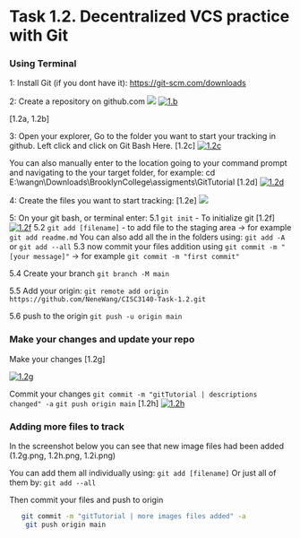 # Task 1.2. Decentralized VCS practice with Git

### Using Terminal
1: Install Git (if you dont have it): https://git-scm.com/downloads

2: Create a repository on github.com
[![](https://raw.githubusercontent.com/NeneWang/CISC3140-Task-1.2/main/1.2a.PNG)](https://raw.githubusercontent.com/NeneWang/CISC3140-Task-1.2/main/1.2a.PNG)
[![1.b](https://raw.githubusercontent.com/NeneWang/CISC3140-Task-1.2/main/1.2b.PNG "1.b")](https://raw.githubusercontent.com/NeneWang/CISC3140-Task-1.2/main/1.2b.PNG "1.b")

[1.2a, 1.2b]

3: Open your explorer, Go to the folder you want to start your tracking in github. Left click and click on Git Bash Here.
[1.2c]
[![1.2c](https://raw.githubusercontent.com/NeneWang/CISC3140-Task-1.2/main/1.2c.PNG "1.2c")](https://raw.githubusercontent.com/NeneWang/CISC3140-Task-1.2/main/1.2c.PNG "1.2c")


You can also manually  enter to the location going to your command prompt and navigating to the your target folder, for example:
    cd E:\wangn\Downloads\BrooklynCollege\assigments\GitTutorial
[1.2d]
[![1.2d](https://raw.githubusercontent.com/NeneWang/CISC3140-Task-1.2/main/1.2d.PNG "1.2d")](https://raw.githubusercontent.com/NeneWang/CISC3140-Task-1.2/main/1.2d.PNG "1.2d")

4: Create the files you want to start tracking:
[1.2e]
[![](https://raw.githubusercontent.com/NeneWang/CISC3140-Task-1.2/main/1.2e.PNG)](https://raw.githubusercontent.com/NeneWang/CISC3140-Task-1.2/main/1.2e.PNG)

5: On your git bash, or terminal enter:
5.1
`git init` - To initialize git [1.2f]
[![1.2f](https://raw.githubusercontent.com/NeneWang/CISC3140-Task-1.2/main/1.2f.PNG "1.2f")](https://raw.githubusercontent.com/NeneWang/CISC3140-Task-1.2/main/1.2f.PNG "1.2f")
5.2
`git add [filename]` - to add file to the staging area 
-> for example `git add readme.md`
You can also add all the in the folders using: `git add -A` or `git add --all`
5.3
now commit your files addition using `git commit -m "[your message]"` 
-> for example `git commit -m "first commit"`

5.4 Create your branch
`git branch -M main`

5.5 Add your origin:
`git remote add origin https://github.com/NeneWang/CISC3140-Task-1.2.git`

5.6 push to the origin
`git push -u origin main`

### Make your changes and update your repo
Make your changes
[1.2g]

[![1.2g](https://raw.githubusercontent.com/NeneWang/CISC3140-Task-1.2/main/1.2g.PNG "1.2g")](https://raw.githubusercontent.com/NeneWang/CISC3140-Task-1.2/main/1.2g.PNG "1.2g")

Commit your changes
`git commit -m "gitTutorial | descriptions changed" -a`
`git push origin main`
[1.2h]
[![1.2h](https://raw.githubusercontent.com/NeneWang/CISC3140-Task-1.2/main/1.2h.PNG "1.2h")](https://raw.githubusercontent.com/NeneWang/CISC3140-Task-1.2/main/1.2h.PNG "1.2h")

### Adding more files to track
In the screenshot below you can see that new image files had been added (1.2g.png, 1.2h.png, 1.2i.png)

You can add them all individually using: 
`git add [filename]`
Or just all of them by:
`git add --all`


Then commit your files and push to origin
```bash
   git commit -m "gitTutorial | more images files added" -a
    git push origin main
```













